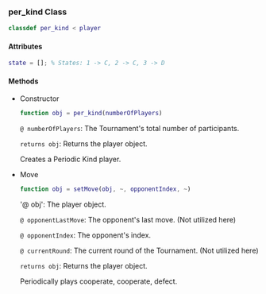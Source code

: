 ### per_kind Class
```matlab
classdef per_kind < player
```
#### Attributes
```matlab
state = []; % States: 1 -> C, 2 -> C, 3 -> D
```
#### Methods
- Constructor
    ```matlab
    function obj = per_kind(numberOfPlayers)
    ```
    `@ numberOfPlayers`: The Tournament's total number of participants.

    `returns obj`: Returns the player object. 
    
    Creates a Periodic Kind player.

- Move
    ```matlab
    function obj = setMove(obj, ~, opponentIndex, ~)
    ```
    '@ obj': The player object.

    `@ opponentLastMove`: The opponent's last move. (Not utilized here)

    `@ opponentIndex`: The opponent's index.

    `@ currentRound`: The current round of the Tournament. (Not utilized here)
 
    `returns obj`: Returns the player object. 

    Periodically plays cooperate, cooperate, defect.



